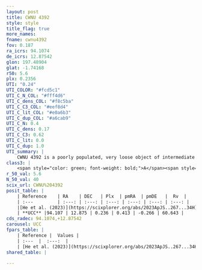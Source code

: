 ```yaml
---
layout: post
title: CWNU 4392
style: style
title_flag: true
more_names: 
fname: cwnu4392
fov: 0.187
ra_icrs: 94.1074
de_icrs: 12.87542
glon: 197.48904
glat: -1.74168
r50: 5.6
plx: 0.2356
UTI: "0.24"
UTI_COLOR: "#fcd5c1"
UTI_C_N_COL: "#fff4d6"
UTI_C_dens_COL: "#f8c5ba"
UTI_C_C3_COL: "#eef8d4"
UTI_C_lit_COL: "#e0a6b3"
UTI_C_dup_COL: "#a6cab9"
UTI_C_N: 0.4
UTI_C_dens: 0.17
UTI_C_C3: 0.62
UTI_C_lit: 0.0
UTI_C_dup: 1.0
UTI_summary: |
    CWNU 4392 is a poorly populated, very loose object of intermediate C3 quality. It was recently reported in the literature.
class3: |
    <span style="color: green; font-weight: bold;">A</span><span style="color: red; font-weight: bold;">C</span>
r_50_val: 5.6
N_50_val: 40
scix_url: CWNU%204392
posit_table: |
    | Reference    | RA    | DEC   | Plx  | pmRA  | pmDE   |  Rv  |
    | :---         | :---: | :---: | :---: | :---: | :---: | :---: |
    |[He et al. (2023)](https://scixplorer.org/abs/2023ApJS..267...34H) | 94.098 | 12.884 | 0.223 | 0.359 | -0.25 | 60.2 |
    | **UCC** |94.107 | 12.875 | 0.236 | 0.413 | -0.266 | 60.643 | 
cds_radec: 94.1074,+12.87542
carousel: UCC
fpars_table: |
    | Reference |  Values |
    | :---  |  :---:  |
    | [He et al. (2023)](https://scixplorer.org/abs/2023ApJS..267...34H) | `A0=2.75, m-M=13.7, logA=8.1` |
shared_table: |
    
---
```

